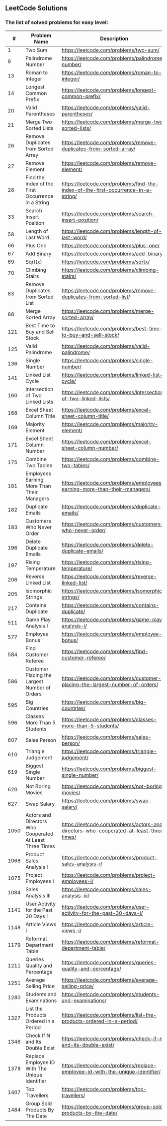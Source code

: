 ## LeetCode Solutions

### The list of solved problems for easy level:

| #    | Problem Name                                             | Description                                                                             | Solution File                                                                                                       | Tests File                                                                                                                                    |
|------|----------------------------------------------------------|-----------------------------------------------------------------------------------------|---------------------------------------------------------------------------------------------------------------------|-----------------------------------------------------------------------------------------------------------------------------------------------|
| 1    | Two Sum                                                  | https://leetcode.com/problems/two-sum/                                                  | [TwoSum.java](src/main/java/com/sinuke/TwoSum.java)                                                                 | [TwoSumTest.java](src/test/java/com/sinuke/TwoSumTest.java)                                                                                   |
| 9    | Palindrome Number                                        | https://leetcode.com/problems/palindrome-number/                                        | [PalindromeNumber.java](src/main/java/com/sinuke/PalindromeNumber.java)                                             | [PalindromeNumberTest.java](src/test/java/com/sinuke/PalindromeNumberTest.java)                                                               |
| 13   | Roman to Integer                                         | https://leetcode.com/problems/roman-to-integer/                                         | [RomanToInt.java](src/main/java/com/sinuke/RomanToInt.java)                                                         | [RomanToIntTest.java](src/test/java/com/sinuke/RomanToIntTest.java)                                                                           |
| 14   | Longest Common Prefix                                    | https://leetcode.com/problems/longest-common-prefix/                                    | [LongestCommonPrefix.java](src/main/java/com/sinuke/LongestCommonPrefix.java)                                       | [LongestCommonPrefixTest.java](src/test/java/com/sinuke/LongestCommonPrefixTest.java)                                                         |
| 20   | Valid Parentheses                                        | https://leetcode.com/problems/valid-parentheses/                                        | [ValidParentheses.java](src/main/java/com/sinuke/ValidParentheses.java)                                             | [ValidParenthesesTest.java](src/test/java/com/sinuke/ValidParenthesesTest.java)                                                               |
| 21   | Merge Two Sorted Lists                                   | https://leetcode.com/problems/merge-two-sorted-lists/                                   | [MergeTwoSortedLists.java](src/main/java/com/sinuke/MergeTwoSortedLists.java)                                       | [MergeTwoSortedListsTest.java](src/test/java/com/sinuke/MergeTwoSortedListsTest.java)                                                         |
| 26   | Remove Duplicates from Sorted Array                      | https://leetcode.com/problems/remove-duplicates-from-sorted-array/                      | [RemoveDuplicatesFromSortedArray.java](src/main/java/com/sinuke/RemoveDuplicatesFromSortedArray.java)               | [RemoveDuplicatesFromSortedArrayTest.java](src/test/java/com/sinuke/RemoveDuplicatesFromSortedArrayTest.java)                                 |
| 27   | Remove Element                                           | https://leetcode.com/problems/remove-element/                                           | [RemoveElement.java](src/main/java/com/sinuke/RemoveElement.java)                                                   | [RemoveElementTest.java](src/test/java/com/sinuke/RemoveElementTest.java)                                                                     |
| 28   | Find the Index of the First Occurrence in a String       | https://leetcode.com/problems/find-the-index-of-the-first-occurrence-in-a-string/       | [FindIndexFirstOccurrenceString.java](src/main/java/com/sinuke/FindIndexFirstOccurrenceString.java)                 | [FindIndexFirstOccurrenceStringTest.java](src/test/java/com/sinuke/FindIndexFirstOccurrenceStringTest.java)                                   |
| 33   | Search Insert Position                                   | https://leetcode.com/problems/search-insert-position/                                   | [SearchInsertPosition.java](src/main/java/com/sinuke/SearchInsertPosition.java)                                     | [SearchInsertPositionTest.java](src/test/java/com/sinuke/SearchInsertPositionTest.java)                                                       |
| 58   | Length of Last Word                                      | https://leetcode.com/problems/length-of-last-word/                                      | [LengthOfLastWord.java](src/main/java/com/sinuke/LengthOfLastWord.java)                                             | [LengthOfLastWordTest.java](src/test/java/com/sinuke/LengthOfLastWordTest.java)                                                               |
| 66   | Plus One                                                 | https://leetcode.com/problems/plus-one/                                                 | [PlusOne.java](src/main/java/com/sinuke/PlusOne.java)                                                               | [PlusOneTest.java](src/test/java/com/sinuke/PlusOneTest.java)                                                                                 |
| 67   | Add Binary                                               | https://leetcode.com/problems/add-binary/                                               | [AddBinary.java](src/main/java/com/sinuke/AddBinary.java)                                                           | [AddBinaryTest.java](src/test/java/com/sinuke/AddBinaryTest.java)                                                                             |
| 69   | Sqrt(x)                                                  | https://leetcode.com/problems/sqrtx/                                                    | [SqrtX.java](src/main/java/com/sinuke/SqrtX.java)                                                                   | [SqrtXTest.java](src/test/java/com/sinuke/SqrtXTest.java)                                                                                     |
| 70   | Climbing Stairs                                          | https://leetcode.com/problems/climbing-stairs/                                          | [ClimbingStairs.java](src/main/java/com/sinuke/ClimbingStairs.java)                                                 | [ClimbingStairsTest.java](src/test/java/com/sinuke/ClimbingStairsTest.java)                                                                   |
| 83   | Remove Duplicates from Sorted List                       | https://leetcode.com/problems/remove-duplicates-from-sorted-list/                       | [RemoveDuplicatesFromSortedList.java](src/main/java/com/sinuke/RemoveDuplicatesFromSortedList.java)                 | [RemoveDuplicatesFromSortedListTest.java](src/test/java/com/sinuke/RemoveDuplicatesFromSortedListTest.java)                                   |
| 88   | Merge Sorted Array                                       | https://leetcode.com/problems/merge-sorted-array/                                       | [MergeSortedArray.java](src/main/java/com/sinuke/MergeSortedArray.java)                                             | [MergeSortedArrayTest.java](src/test/java/com/sinuke/MergeSortedArrayTest.java)                                                               |
| 121  | Best Time to Buy and Sell Stock                          | https://leetcode.com/problems/best-time-to-buy-and-sell-stock/                          | [BestTimeBuyAndSellStock.java](src/main/java/com/sinuke/BestTimeBuyAndSellStock.java)                               | [BestTimeBuyAndSellStockTest.java](src/test/java/com/sinuke/BestTimeBuyAndSellStockTest.java)                                                 |
| 125  | Valid Palindrome                                         | https://leetcode.com/problems/valid-palindrome/                                         | [ValidPalindrome.java](src/main/java/com/sinuke/ValidPalindrome.java)                                               | [ValidPalindromeTest.java](src/test/java/com/sinuke/ValidPalindromeTest.java)                                                                 |
| 136  | Single Number                                            | https://leetcode.com/problems/single-number/                                            | [SingleNumber.java](src/main/java/com/sinuke/SingleNumber.java)                                                     | [SingleNumberTest.java](src/test/java/com/sinuke/SingleNumberTest.java)                                                                       |
| 141  | Linked List Cycle                                        | https://leetcode.com/problems/linked-list-cycle/                                        | [LinkedListCycle.java](src/main/java/com/sinuke/LinkedListCycle.java)                                               | [LinkedListCycleTest.java](src/test/java/com/sinuke/LinkedListCycleTest.java)                                                                 |
| 160  | Intersection of Two Linked Lists                         | https://leetcode.com/problems/intersection-of-two-linked-lists/                         | [IntersectionTwoLinkedLists.java](src/main/java/com/sinuke/IntersectionTwoLinkedLists.java)                         | [IntersectionTwoLinkedListsTest.java](src/test/java/com/sinuke/IntersectionTwoLinkedListsTest.java)                                           |
| 168  | Excel Sheet Column Title                                 | https://leetcode.com/problems/excel-sheet-column-title/                                 | [ExcelSheetColumnTitle.java](src/main/java/com/sinuke/ExcelSheetColumnTitle.java)                                   | [ExcelSheetColumnTitleTest.java](src/test/java/com/sinuke/ExcelSheetColumnTitleTest.java)                                                     |
| 169  | Majority Element                                         | https://leetcode.com/problems/majority-element/                                         | [MajorityElement.java](src/main/java/com/sinuke/MajorityElement.java)                                               | [MajorityElementTest.java](src/test/java/com/sinuke/MajorityElementTest.java)                                                                 |
| 171  | Excel Sheet Column Number                                | https://leetcode.com/problems/excel-sheet-column-number/                                | [ExcelSheetColumnNumber.java](src/main/java/com/sinuke/ExcelSheetColumnNumber.java)                                 | [ExcelSheetColumnNumberTest.java](src/test/java/com/sinuke/ExcelSheetColumnNumberTest.java)                                                   |
| 175  | Combine Two Tables                                       | https://leetcode.com/problems/combine-two-tables/                                       | [CombineTwoTables.sql](src/main/sql/CombineTwoTables.sql)                                                           | [CombineTwoTablesTest.java](src/test/java/com/sinuke/sql/CombineTwoTablesTest.java)                                                           |
| 181  | Employees Earning More Than Their Managers               | https://leetcode.com/problems/employees-earning-more-than-their-managers/               | [EmployeesEarningMoreThanTheirManagers.sql](src/main/sql/EmployeesEarningMoreThanTheirManagers.sql)                 | [EmployeesEarningMoreThanTheirManagersTest.java](src/test/java/com/sinuke/sql/EmployeesEarningMoreThanTheirManagersTest.java)                 | 
| 182  | Duplicate Emails                                         | https://leetcode.com/problems/duplicate-emails/                                         | [DuplicateEmails.sql](src/main/sql/DuplicateEmails.sql)                                                             | [DuplicateEmailsTest.java](src/test/java/com/sinuke/sql/DuplicateEmailsTest.java)                                                             |
| 183  | Customers Who Never Order                                | https://leetcode.com/problems/customers-who-never-order/                                | [CustomersWhoNeverOrder.sql](src/main/sql/CustomersWhoNeverOrder.sql)                                               | [CustomersWhoNeverOrderTest.java](src/test/java/com/sinuke/sql/CustomersWhoNeverOrderTest.java)                                               |
| 196  | Delete Duplicate Emails                                  | https://leetcode.com/problems/delete-duplicate-emails/                                  | [DeleteDuplicateEmails.sql](src/main/sql/DeleteDuplicateEmails.sql)                                                 | [DeleteDuplicateEmailsTest.java](src/test/java/com/sinuke/sql/DeleteDuplicateEmailsTest.java)                                                 |
| 197  | Rising Temperature                                       | https://leetcode.com/problems/rising-temperature/                                       | [RisingTemperature.sql](src/main/sql/RisingTemperature.sql)                                                         | [RisingTemperatureTest.java](src/test/java/com/sinuke/sql/RisingTemperatureTest.java)                                                         |
| 206  | Reverse Linked List                                      | https://leetcode.com/problems/reverse-linked-list/                                      | [ReverseLinkedList.java](src/main/java/com/sinuke/ReverseLinkedList.java)                                           | [ReverseLinkedListTest.java](src/test/java/com/sinuke/ReverseLinkedListTest.java)                                                             |
| 205  | Isomorphic Strings                                       | https://leetcode.com/problems/isomorphic-strings/                                       | [IsomorphicStrings.java](src/main/java/com/sinuke/IsomorphicStrings.java)                                           | [IsomorphicStringsTest.java](src/test/java/com/sinuke/IsomorphicStringsTest.java)                                                             |
| 217  | Contains Duplicate                                       | https://leetcode.com/problems/contains-duplicate/                                       | [ContainsDuplicate.java](src/main/java/com/sinuke/ContainsDuplicate.java)                                           | [ContainsDuplicateTest.java](src/test/java/com/sinuke/ContainsDuplicateTest.java)                                                             |
| 511  | Game Play Analysis I                                     | https://leetcode.com/problems/game-play-analysis-i/                                     | [GamePlayAnalysisI.sql](src/main/sql/GamePlayAnalysisI.sql)                                                         | [GamePlayAnalysisITest.java](src/test/java/com/sinuke/sql/GamePlayAnalysisITest.java)                                                         |
| 577  | Employee Bonus                                           | https://leetcode.com/problems/employee-bonus/                                           | [EmployeeBonus.sql](src/main/sql/EmployeeBonus.sql)                                                                 | [EmployeeBonusTest.java](src/test/java/com/sinuke/sql/EmployeeBonusTest.java)                                                                 |
| 584  | Find Customer Referee                                    | https://leetcode.com/problems/find-customer-referee/                                    | [FindCustomerReferee.sql](src/main/sql/FindCustomerReferee.sql)                                                     | [FindCustomerRefereeTest.java](src/test/java/com/sinuke/sql/FindCustomerRefereeTest.java)                                                     |
| 586  | Customer Placing the Largest Number of Orders            | https://leetcode.com/problems/customer-placing-the-largest-number-of-orders/            | [CustomerPlacingTheLargestNumberOfOrders.sql](src/main/sql/CustomerPlacingTheLargestNumberOfOrders.sql)             | [CustomerPlacingTheLargestNumberOfOrdersTest.java](src/test/java/com/sinuke/sql/CustomerPlacingTheLargestNumberOfOrdersTest.java)             |
| 595  | Big Countries                                            | https://leetcode.com/problems/big-countries/                                            | [BigCountries.sql](src/main/sql/BigCountries.sql)                                                                   | [BigCountriesTest.java](src/test/java/com/sinuke/sql/BigCountriesTest.java)                                                                   |
| 596  | Classes More Than 5 Students                             | https://leetcode.com/problems/classes-more-than-5-students/                             | [ClassesMoreThanFiveStudents.sql](src/main/sql/ClassesMoreThanFiveStudents.sql)                                     | [ClassesMoreThanFiveStudentsTest.java](src/test/java/com/sinuke/sql/ClassesMoreThanFiveStudentsTest.java)                                     |
| 607  | Sales Person                                             | https://leetcode.com/problems/sales-person/                                             | [SalesPerson.sql](src/main/sql/SalesPerson.sql)                                                                     | [SalesPersonTest.java](src/test/java/com/sinuke/sql/SalesPersonTest.java)                                                                     |
| 610  | Triangle Judgement                                       | https://leetcode.com/problems/triangle-judgement/                                       | [TriangleJudgement.sql](src/main/sql/TriangleJudgement.sql)                                                         | [TriangleJudgementTest.java](src/test/java/com/sinuke/sql/TriangleJudgementTest.java)                                                         |
| 619  | Biggest Single Number                                    | https://leetcode.com/problems/biggest-single-number/                                    | [BiggestSingleNumber.sql](src/main/sql/BiggestSingleNumber.sql)                                                     | [BiggestSingleNumberTest.java](src/test/java/com/sinuke/sql/BiggestSingleNumberTest.java)                                                     |
| 620  | Not Boring Movies                                        | https://leetcode.com/problems/not-boring-movies/                                        | [NotBoringMovies.sql](src/main/sql/NotBoringMovies.sql)                                                             | [NotBoringMoviesTest.java](src/test/java/com/sinuke/sql/NotBoringMoviesTest.java)                                                             |
| 627  | Swap Salary                                              | https://leetcode.com/problems/swap-salary/                                              | [SwapSalary.sql](src/main/sql/SwapSalary.sql)                                                                       | [SwapSalaryTest.java](src/test/java/com/sinuke/sql/SwapSalaryTest.java)                                                                       |
| 1050 | Actors and Directors Who Cooperated At Least Three Times | https://leetcode.com/problems/actors-and-directors-who-cooperated-at-least-three-times/ | [ActorsDirectorsWhoCooperatedAtLeastThreeTimes.sql](src/main/sql/ActorsDirectorsWhoCooperatedAtLeastThreeTimes.sql) | [ActorsDirectorsWhoCooperatedAtLeastThreeTimesTest.java](src/test/java/com/sinuke/sql/ActorsDirectorsWhoCooperatedAtLeastThreeTimesTest.java) |
| 1068 | Product Sales Analysis I                                 | https://leetcode.com/problems/product-sales-analysis-i/                                 | [ProductSalesAnalysisI.sql](src/main/sql/ProductSalesAnalysisI.sql)                                                 | [ProductSalesAnalysisITest.java](src/test/java/com/sinuke/sql/ProductSalesAnalysisITest.java)                                                 |
| 1075 | Project Employees I                                      | https://leetcode.com/problems/project-employees-i/                                      | [ProjectEmployeesI.sql](src/main/sql/ProjectEmployeesI.sql)                                                         | [ProjectEmployeesITest.java](src/test/java/com/sinuke/sql/ProjectEmployeesITest.java)                                                         |
| 1084 | Sales Analysis III                                       | https://leetcode.com/problems/sales-analysis-iii/                                       | [SalesAnalysisIII.sql](src/main/sql/SalesAnalysisIII.sql)                                                           | [SalesAnalysisIIITest.java](src/test/java/com/sinuke/sql/SalesAnalysisIIITest.java)                                                           |
| 1141 | User Activity for the Past 30 Days I                     | https://leetcode.com/problems/user-activity-for-the-past-30-days-i/                     | [UserActivityPast30DaysI.sql](src/main/sql/UserActivityPast30DaysI.sql)                                             | [UserActivityPast30DaysITest.java](src/test/java/com/sinuke/sql/UserActivityPast30DaysITest.java)                                             |
| 1148 | Article Views I                                          | https://leetcode.com/problems/article-views-i/                                          | [ArticleViewsI.sql](src/main/sql/ArticleViewsI.sql)                                                                 | [ArticleViewsITest.java](src/test/java/com/sinuke/sql/ArticleViewsITest.java)                                                                 |
| 1179 | Reformat Department Table                                | https://leetcode.com/problems/reformat-department-table/                                | [ReformatDepartmentTable.sql](src/main/sql/ReformatDepartmentTable.sql)                                             | [ReformatDepartmentTableTest.java](src/test/java/com/sinuke/sql/ReformatDepartmentTableTest.java)                                             |
| 1211 | Queries Quality and Percentage                           | https://leetcode.com/problems/queries-quality-and-percentage/                           | [QueriesQualityPercentage.sql](src/main/sql/QueriesQualityPercentage.sql)                                           | [QueriesQualityPercentageTest.java](src/test/java/com/sinuke/sql/QueriesQualityPercentageTest.java)                                           |
| 1251 | Average Selling Price                                    | https://leetcode.com/problems/average-selling-price/                                    | [AverageSellingPrice.sql](src/main/sql/AverageSellingPrice.sql)                                                     | [AverageSellingPriceTest.java](src/test/java/com/sinuke/sql/AverageSellingPriceTest.java)                                                     |
| 1280 | Students and Examinations                                | https://leetcode.com/problems/students-and-examinations/                                | [StudentsExaminations.sql](src/main/sql/StudentsExaminations.sql)                                                   | [StudentsExaminationsTest.java](src/test/java/com/sinuke/sql/StudentsExaminationsTest.java)                                                   |
| 1327 | List the Products Ordered in a Period                    | https://leetcode.com/problems/list-the-products-ordered-in-a-period/                    | [ListProductsOrderedPeriod.sql](src/main/sql/ListProductsOrderedPeriod.sql)                                         | [ListProductsOrderedPeriodTest.java](src/test/java/com/sinuke/sql/ListProductsOrderedPeriodTest.java)                                         |
| 1346 | Check If N and Its Double Exist                          | https://leetcode.com/problems/check-if-n-and-its-double-exist/                          | [CheckIfNAndItsDoubleExist.java](src/main/java/com/sinuke/CheckIfNAndItsDoubleExist.java)                           | [CheckIfNAndItsDoubleExistTest.java](src/test/java/com/sinuke/CheckIfNAndItsDoubleExistTest.java)                                             |
| 1378 | Replace Employee ID With The Unique Identifier           | https://leetcode.com/problems/replace-employee-id-with-the-unique-identifier/           | [ReplaceEmployeeIDWithTheUniqueIdentifier.sql](src/main/sql/ReplaceEmployeeIDWithTheUniqueIdentifier.sql)           | [ReplaceEmployeeIDWithTheUniqueIdentifierTest.java](src/test/java/com/sinuke/sql/ReplaceEmployeeIDWithTheUniqueIdentifierTest.java)           |
| 1407 | Top Travellers                                           | https://leetcode.com/problems/top-travellers/                                           | [TopTravellers.sql](src/main/sql/TopTravellers.sql)                                                                 | [TopTravellersTest.java](src/test/java/com/sinuke/sql/TopTravellersTest.java)                                                                 |
| 1484 | Group Sold Products By The Date                          | https://leetcode.com/problems/group-sold-products-by-the-date/                          | [GroupSoldProductsByTheDate.sql](src/main/sql/GroupSoldProductsByTheDate.sql)                                       | [GroupSoldProductsByTheDateTest.java](src/test/java/com/sinuke/sql/GroupSoldProductsByTheDateTest.java)                                       |